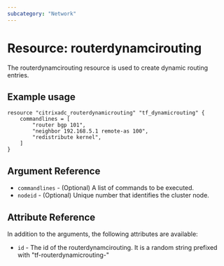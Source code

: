 ```yaml
---
subcategory: "Network"
---
```


# Resource: routerdynamcirouting

The routerdynamcirouting resource is used to create dynamic routing entries.


## Example usage

```hcl
resource "citrixadc_routerdynamicrouting" "tf_dynamicrouting" {
    commandlines = [
        "router bgp 101",
        "neighbor 192.168.5.1 remote-as 100",
        "redistribute kernel",
    ]
}
```


## Argument Reference

* `commandlines` - (Optional) A list of commands to be executed.
* `nodeid` - (Optional) Unique number that identifies the cluster node.


## Attribute Reference

In addition to the arguments, the following attributes are available:

* `id` - The id of the routerdynamcirouting. It is a random string prefixed with "tf-routerdynamicrouting-"
